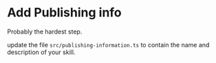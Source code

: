 # Add Publishing info

Probably the hardest step.

update the file `src/publishing-information.ts` to contain the name and description of your skill.